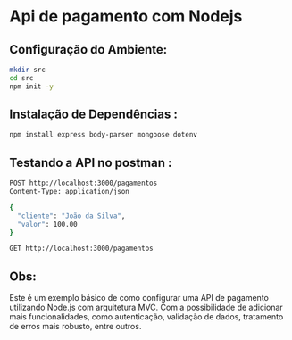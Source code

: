 # Api de pagamento com  Nodejs

## Configuração do Ambiente:
```bash
mkdir src
cd src
npm init -y
```

## Instalação de Dependências :
```bash
npm install express body-parser mongoose dotenv
```

## Testando a API no postman :
```bash
POST http://localhost:3000/pagamentos
Content-Type: application/json

{
  "cliente": "João da Silva",
  "valor": 100.00
}

GET http://localhost:3000/pagamentos
```


## Obs:
Este é um exemplo básico de como configurar uma API de pagamento utilizando Node.js com arquitetura MVC. Com a possibilidade de  adicionar mais funcionalidades, como autenticação, validação de dados, tratamento de erros mais robusto, entre outros. 
